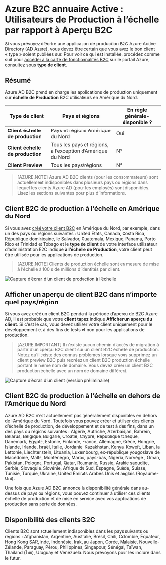 <properties
    pageTitle="Azure B2C annuaire Active : Utilisateurs de Production à l’échelle par rapport à Aperçu B2C | Microsoft Azure"
    description="Une rubrique sur les types de clients Azure Active Directory B2C"
    services="active-directory-b2c"
    documentationCenter=""
    authors="swkrish"
    manager="mbaldwin"
    editor="bryanla"/>

<tags
    ms.service="active-directory-b2c"
    ms.workload="identity"
    ms.tgt_pltfrm="na"
    ms.devlang="na"
    ms.topic="article"
    ms.date="08/30/2016"
    ms.author="swkrish"/>

# <a name="azure-active-directory-b2c-production-scale-vs-preview-b2c-tenants"></a>Azure B2C annuaire Active : Utilisateurs de Production à l’échelle par rapport à Aperçu B2C

Si vous prévoyez d’écrire une application de production B2C Azure Active Directory (AD Azure), vous devez être certain que vous avez le bon client « type » soient publiées sur. Pour voir ce qui est installée, procédez comme suit pour [accéder à la carte de fonctionnalités B2C](active-directory-b2c-app-registration.md#navigate-to-the-b2c-features-blade) sur le portail Azure, consultez sous **type de client**.

## <a name="summary"></a>Résumé

Azure AD B2C prend en charge les applications de production uniquement sur **échelle de Production** B2C utilisateurs en Amérique du Nord.

| Type de client | Pays et régions | En règle générale-disponible ? |
| ----------- | -------------- | --------------------- |
| **Client échelle de production** | Pays et régions Amérique du Nord | Oui |
| **Client échelle de production** | Tous les pays et régions, à l’exception d’Amérique du Nord | N° |
| **Client Preview** | Tous les pays/régions | N° |

> [AZURE.NOTE]
Azure AD B2C clients (pour les consommateurs) sont actuellement indisponibles dans plusieurs pays ou régions dans lequel les clients Azure AD (pour les employés) sont disponibles. Lisez les sections suivantes pour plus d’informations.

## <a name="production-scale-b2c-tenant-in-north-america"></a>Client B2C de production à l’échelle en Amérique du Nord

Si vous avez [créé votre client B2C](active-directory-b2c-get-started.md) en Amérique du Nord, par exemple, dans un des pays ou régions suivantes : United États, Canada, Costa Rica, République dominicaine, le Salvador, Guatemala, Mexique, Panama, Porto Rico et Trinidad et Tobago et le **type de client** de votre interface utilisateur d’administration B2C indique **à l’échelle de Production**, votre client peut être utilisée pour les applications de production.

> [AZURE.NOTE]
Clients de production échelle sont en mesure de mise à l’échelle à 100 s de millions d’identités par client.

![Capture d’écran d’un client de production à l’échelle](./media/active-directory-b2c-reference-tenant-type/production-scale-b2c-tenant.png)

## <a name="preview-b2c-tenant-in-any-countryregion"></a>Afficher un aperçu de client B2C dans n’importe quel pays/région

Si vous avez créé un client B2C pendant la période d’aperçu de B2C Azure AD, il est probable que votre **client tapez** indique **Afficher un aperçu du client**. Si c’est le cas, vous devez utiliser votre client uniquement pour le développement et à des fins de tests et non pour les applications de production.

> [AZURE.IMPORTANT]
Il n’existe aucun chemin d’accès de migration à partir d’un aperçu B2C client sur un client B2C échelle de production. Notez qu’il existe des connus problèmes lorsque vous supprimez un client preview B2C puis recréez un client B2C production échelle portant le même nom de domaine. Vous devez créer un client B2C production échelle avec un nom de domaine différent.

![Capture d’écran d’un client (version préliminaire)](./media/active-directory-b2c-reference-tenant-type/preview-b2c-tenant.png)

## <a name="production-scale-b2c-tenant-outside-of-north-america"></a>Client B2C de production à l’échelle en dehors de l’Amérique du Nord

Azure AD B2C n’est actuellement pas généralement disponibles en dehors de l’Amérique du Nord. Toutefois vous pouvez créer et utiliser des clients d’échelle de production, de développement et de test à des fins, dans un des pays ou régions suivantes : Algérie, Autriche, Azerbaïdjan, Bahreïn, Belarus, Belgique, Bulgarie, Croatie, Chypre, République tchèque, Danemark, Égypte, Estonie, Finlande, France, Allemagne, Grèce, Hongrie, Islande, Irlande, Israël, Italie, Jordanie, Kazakhstan, Kenya, Koweït, Liban, la Lettonie, Liechtenstein, Lituania, Luxembourg, ex-république yougoslave de Macédoine, Malte, Monténégro, Maroc, pays-bas, Nigeria, Norvège , Oman, Pakistan, Pologne, Portugal, Qatar, Roumanie, Russie, Arabie saoudite, Serbie, Slovaquie, Slovénie, Afrique du Sud, Espagne, Suède, Suisse, Tunisie, Turquie, Ukraine, United Émirats Arabes Unis et anglais (Royaume-Uni).

Une fois que Azure AD B2C annonce la disponibilité générale dans au-dessus de pays ou régions, vous pouvez continuer à utiliser ces clients échelle de production et de mise en service avec vos applications de production sans perte de données.

## <a name="availability-of-b2c-tenants"></a>Disponibilité des clients B2C

Clients B2C sont actuellement indisponibles dans les pays suivants ou régions : Afghanistan, Argentine, Australie, Brésil, Chili, Colombie, Équateur, Hong Kong SAR, Inde, Indonésie, Irak, au Japon, Corée, Malaisie, Nouvelle-Zélande, Paraguay, Pérou, Philippines, Singapour, Sénégal, Taïwan, Thailand (ไทย), Uruguay et Venezuela. Nous prévoyons pour les inclure dans le futur.
